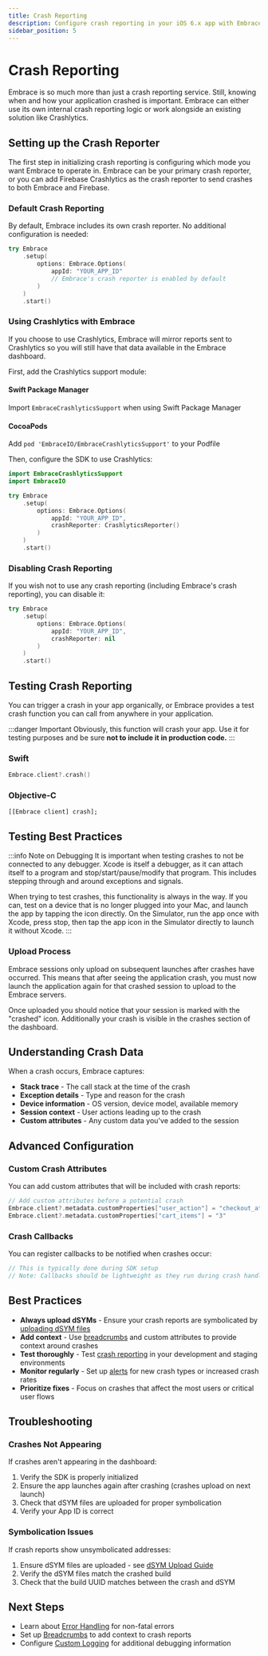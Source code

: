 ```yaml
---
title: Crash Reporting
description: Configure crash reporting in your iOS 6.x app with Embrace
sidebar_position: 5
---
```


# Crash Reporting

Embrace is so much more than just a crash reporting service. Still, knowing when and how your application crashed is important. Embrace can either use its own internal crash reporting logic or work alongside an existing solution like Crashlytics.

## Setting up the Crash Reporter

The first step in initializing crash reporting is configuring which mode you want Embrace to operate in. Embrace can be your primary crash reporter, or you can add Firebase Crashlytics as the crash reporter to send crashes to both Embrace and Firebase.

### Default Crash Reporting

By default, Embrace includes its own crash reporter. No additional configuration is needed:

```swift
try Embrace
    .setup(
        options: Embrace.Options(
            appId: "YOUR_APP_ID"
            // Embrace's crash reporter is enabled by default
        )
    )
    .start()
```

### Using Crashlytics with Embrace

If you choose to use Crashlytics, Embrace will mirror reports sent to Crashlytics so you will still have that data available in the Embrace dashboard.

First, add the Crashlytics support module:

#### Swift Package Manager
Import `EmbraceCrashlyticsSupport` when using Swift Package Manager

#### CocoaPods
Add `pod 'EmbraceIO/EmbraceCrashlyticsSupport'` to your Podfile

Then, configure the SDK to use Crashlytics:

```swift
import EmbraceCrashlyticsSupport
import EmbraceIO

try Embrace
    .setup(
        options: Embrace.Options(
            appId: "YOUR_APP_ID",
            crashReporter: CrashlyticsReporter()
        )
    )
    .start()
```

### Disabling Crash Reporting

If you wish not to use any crash reporting (including Embrace's crash reporting), you can disable it:

```swift
try Embrace
    .setup(
        options: Embrace.Options(
            appId: "YOUR_APP_ID",
            crashReporter: nil
        )
    )
    .start()
```

## Testing Crash Reporting

You can trigger a crash in your app organically, or Embrace provides a test crash function you can call from anywhere in your application.

:::danger Important
Obviously, this function will crash your app. Use it for testing purposes and be sure **not to include it in production code.**
:::

### Swift
```swift
Embrace.client?.crash()
```

### Objective-C
```objc
[[Embrace client] crash];
```

## Testing Best Practices

:::info Note on Debugging
It is important when testing crashes to not be connected to any debugger. Xcode is itself a debugger, as it can attach itself to a program and stop/start/pause/modify that program. This includes stepping through and around exceptions and signals.

When trying to test crashes, this functionality is always in the way. If you can, test on a device that is no longer plugged into your Mac, and launch the app by tapping the icon directly. On the Simulator, run the app once with Xcode, press stop, then tap the app icon in the Simulator directly to launch it without Xcode.
:::

### Upload Process

Embrace sessions only upload on subsequent launches after crashes have occurred. This means that after seeing the application crash, you must now launch the application again for that crashed session to upload to the Embrace servers.

Once uploaded you should notice that your session is marked with the "crashed" icon. Additionally your crash is visible in the crashes section of the dashboard.

## Understanding Crash Data

When a crash occurs, Embrace captures:

- **Stack trace** - The call stack at the time of the crash
- **Exception details** - Type and reason for the crash
- **Device information** - OS version, device model, available memory
- **Session context** - User actions leading up to the crash
- **Custom attributes** - Any custom data you've added to the session

## Advanced Configuration

### Custom Crash Attributes

You can add custom attributes that will be included with crash reports:

```swift
// Add custom attributes before a potential crash
Embrace.client?.metadata.customProperties["user_action"] = "checkout_attempt"
Embrace.client?.metadata.customProperties["cart_items"] = "3"
```

### Crash Callbacks

You can register callbacks to be notified when crashes occur:

```swift
// This is typically done during SDK setup
// Note: Callbacks should be lightweight as they run during crash handling
```

## Best Practices

- **Always upload dSYMs** - Ensure your crash reports are symbolicated by [uploading dSYM files](/docs/ios/6x/getting-started/dsym-upload)
- **Add context** - Use [breadcrumbs](/docs/ios/6x/manual-instrumentation/breadcrumbs) and custom attributes to provide context around crashes
- **Test thoroughly** - Test [crash reporting](/docs/product/crashes/crash-reporting.md) in your development and staging environments
- **Monitor regularly** - Set up [alerts](/docs/product/alerting.md) for new crash types or increased crash rates
- **Prioritize fixes** - Focus on crashes that affect the most users or critical user flows

## Troubleshooting

### Crashes Not Appearing

If crashes aren't appearing in the dashboard:

1. Verify the SDK is properly initialized
2. Ensure the app launches again after crashing (crashes upload on next launch)
3. Check that dSYM files are uploaded for proper symbolication
4. Verify your App ID is correct

### Symbolication Issues

If crash reports show unsymbolicated addresses:

1. Ensure dSYM files are uploaded - see [dSYM Upload Guide](/ios/6x/getting-started/dsym-upload)
2. Verify the dSYM files match the crashed build
3. Check that the build UUID matches between the crash and dSYM

## Next Steps

- Learn about [Error Handling](/ios/6x/manual-instrumentation/error-handling) for non-fatal errors
- Set up [Breadcrumbs](/ios/6x/manual-instrumentation/breadcrumbs) to add context to crash reports
- Configure [Custom Logging](/ios/6x/manual-instrumentation/custom-logging) for additional debugging information 
